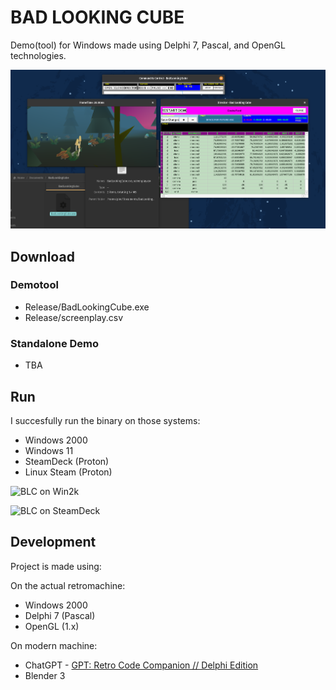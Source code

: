 # BAD LOOKING CUBE
Demo(tool) for Windows made using Delphi 7, Pascal, and OpenGL technologies.

![BLC on Win11](demo-01.png)

## Download
### Demotool
- Release/BadLookingCube.exe
- Release/screenplay.csv
### Standalone Demo
- TBA

## Run
I succesfully run the binary on those systems:
- Windows 2000
- Windows 11
- SteamDeck (Proton)
- Linux Steam (Proton)

![BLC on Win2k](https://cdn.fosstodon.org/media_attachments/files/111/400/013/545/533/620/original/a0318f9a7eb1dcc6.jpg)

![BLC on SteamDeck](https://cdn.fosstodon.org/media_attachments/files/111/400/233/376/325/601/original/bc2f29b872dfb3d9.jpg)
## Development
Project is made using:

On the actual retromachine:
- Windows 2000
- Delphi 7 (Pascal)
- OpenGL (1.x)

On modern machine:
- ChatGPT - [GPT: Retro Code Companion // Delphi Edition](https://chat.openai.com/g/g-UmgMxLwjM-retro-code-companion-delphi-edition)
- Blender 3
